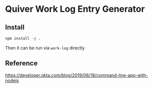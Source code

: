 # Quiver Work Log Entry Generator

## Install

```bash
npm install -g .
```

Then it can be run via `work-log` directly

## Reference

https://developer.okta.com/blog/2019/06/18/command-line-app-with-nodejs
